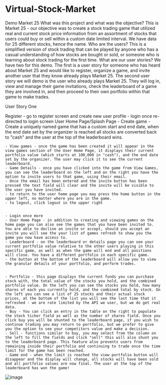 # Virtual-Stock-Market
 Demo Market 25
What was this project and what was the objective?
This is Market 25 - our objective was to create a stock trading game that utilized real and current stock price information from an assortment of stocks that users could buy or sell within a custom date limited interval. We have data for 25 different stocks, hence the name.
Who are the users?
This is a simplified version of stock trading that can be played by anyone who has a casual understanding of how stocks are bought or sold, or someone who is learning about stock trading for the first time.
What are our user stories?
We have two for this demo. The first is a user story for someone who has heard about Market 25 and would like to register, organize a game, and invite another user that they know already plays Market 25.
The second user story we will demo is the user who already plays Market 25. They will log in, view and manage their game invitations, check the leaderboard of a game they are involved in, and then proceed to their own portfolio within that game to make trades.

User Story One

Register 
	- go to register screen and create new user profile
	- login once re-directed to login screen
User Home Page/Splash Page
	- Create game - Create a uniquely named game that has a custom start and end date, when the end date set by the organizer is reached all stocks are converted back to "cash" and the user at the top of the leaderboard wins.


	- View games - once the game has been created it will appear in the view games section of the User Home Page, it displays their current portfolio value (which starts at 100,000 in "cash"), and the end date set by the organizer. The user may click it to see the current leaderboard.
	- Game Details - once you have clicked into the game from View Games, you can see the leaderboard on the left and on the right you have the option to invite users to that game, using their email.
	- Once the email has been entered and the invite button has been pressed the text field will clear and the invite will be visible to the user you have invited.
	- to return to the user home page you may press the home button in the upper left, no matter where you are in the game.
	- to logout, click logout in the upper right


	- Login once more
	- User Home Page - in addition to creating and viewing games on the home page you can also see the games that you have been invited to. You are able to decline an invite or accept, should you accept an invite you will see the your list of games refresh to show you the game you now have access to.
	- Leaderboard - on the leaderboard or details page you can see your current portfolio value relative to the other users playing in this specific game, as well as when the game will end and all positions will close. You have a different portfolio in each specific game.
	- the button at the bottom of the leaderboard will allow you to view the granular details of your portfolio, and perform trades.


	- Portfolio - this page displays the current funds you can purchase stock with, the total value of the stocks you hold, and the combined portfolio value. On the left you can see the stocks you hold, how many shares of each you currently hold, and the combined total by stock. On the left you can see a list of 25 stocks and their actual stock prices, at the bottom of the list you will see the last time that it refreshed - we are rate limited by the API we user, but we do get real data.
	- Buy - You can click an entry in the table on the right to populate the stock ticker field as well as the number of shares field. Once you click buy you will be shunted to the leaderboard page, if you wish to continue trading you may return to portfolio, but we prefer to give you the option to see your competitors value and make a decision.
	- Sell - functions similar to buy, you may select from the column on the left to fill the fields and click "sell" this will also shunt you to the leaderboard page. This feature also prevents users from remaining inside their portfolio and continuing to trade once the time limit for the game has been reached.
	- Game end - when the limit is reached the view portfolio button will disappear and the display will change, all stocks will have been sold and all portfolio values are now final. The user at the top of the leaderboard has won the game!  
![image](https://user-images.githubusercontent.com/96126518/155348307-cf0208fa-f0a4-4330-a7e4-fe2b71481daf.png)
